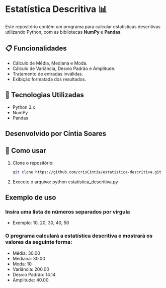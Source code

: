 # Estatística Descritiva 📊

Este repositório contém um programa para calcular estatísticas descritivas utilizando Python, com as bibliotecas **NumPy** e **Pandas**.

## 📋 Funcionalidades

- Cálculo de Média, Mediana e Moda.
- Cálculo de Variância, Desvio Padrão e Amplitude.
- Tratamento de entradas inválidas.
- Exibição formatada dos resultados.

## 🚀 Tecnologias Utilizadas

- Python 3.x
- NumPy
- Pandas

## Desenvolvido por Cíntia Soares

## 📂 Como usar

1. Clone o repositório:  
   ```bash
   git clone https://github.com/crisCintia/estatistica-descritiva.git

2. Execute o arquivo:
    python estatistica_descritiva.py

## Exemplo de uso

### Insira uma lista de números separados por vírgula
- Exemplo: 10, 20, 30, 40, 50

### O programa calculará a estatística descritiva e mostrará os valores da seguinte forma:
- Média: 30.00
- Mediana: 30.00
- Moda: 10
- Variância: 200.00
- Desvio Padrão: 14.14
- Amplitude: 40.00
